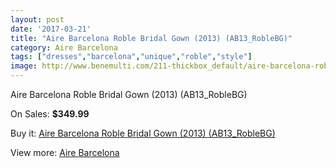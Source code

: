 ```yaml
---
layout: post
date: '2017-03-21'
title: "Aire Barcelona Roble Bridal Gown (2013) (AB13_RobleBG)"
category: Aire Barcelona
tags: ["dresses","barcelona","unique","roble","style"]
image: http://www.benemulti.com/211-thickbox_default/aire-barcelona-roble-bridal-gown-2013-ab13roblebg.jpg
---
```

Aire Barcelona Roble Bridal Gown (2013) (AB13_RobleBG)

On Sales: **$349.99**
<a href="https://www.benemulti.com/en/aire-barcelona/85-aire-barcelona-roble-bridal-gown-2013-ab13roblebg.html"><amp-img layout="responsive" width="600" height="600" src="//www.benemulti.com/211-thickbox_default/aire-barcelona-roble-bridal-gown-2013-ab13roblebg.jpg" alt="Aire Barcelona Roble Bridal Gown (2013) (AB13_RobleBG) 0" /></a>
<a href="https://www.benemulti.com/en/aire-barcelona/85-aire-barcelona-roble-bridal-gown-2013-ab13roblebg.html"><amp-img layout="responsive" width="600" height="600" src="//www.benemulti.com/213-thickbox_default/aire-barcelona-roble-bridal-gown-2013-ab13roblebg.jpg" alt="Aire Barcelona Roble Bridal Gown (2013) (AB13_RobleBG) 1" /></a>
<a href="https://www.benemulti.com/en/aire-barcelona/85-aire-barcelona-roble-bridal-gown-2013-ab13roblebg.html"><amp-img layout="responsive" width="600" height="600" src="//www.benemulti.com/212-thickbox_default/aire-barcelona-roble-bridal-gown-2013-ab13roblebg.jpg" alt="Aire Barcelona Roble Bridal Gown (2013) (AB13_RobleBG) 2" /></a>

Buy it: [Aire Barcelona Roble Bridal Gown (2013) (AB13_RobleBG)](https://www.benemulti.com/en/aire-barcelona/85-aire-barcelona-roble-bridal-gown-2013-ab13roblebg.html "Aire Barcelona Roble Bridal Gown (2013) (AB13_RobleBG)")

View more: [Aire Barcelona](https://www.benemulti.com/en/3-aire-barcelona "Aire Barcelona")